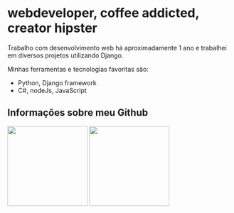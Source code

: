 # webdeveloper, coffee addicted, creator hipster

Trabalho com desenvolvimento web há aproximadamente 1 ano e trabalhei em diversos projetos utilizando Django.


Minhas ferramentas e tecnologias favoritas são:

- Python, Django framework
- C#, nodeJs, JavaScript



## Informações sobre meu Github

<div>
<img height="180em" src="https://github-readme-stats.vercel.app/api?username=michel110299&show_icons=true&theme=tokyonight&include_all_commits=true&count_private=true&locale=pt-br"/>

<img height="180em" src="https://github-readme-stats.vercel.app/api/top-langs/?username=michel110299&layout=compact&locale=pt-br&show_icons=true&theme=tokyonight&&include_all_commits=true&count_private=true"/>    
</div>
